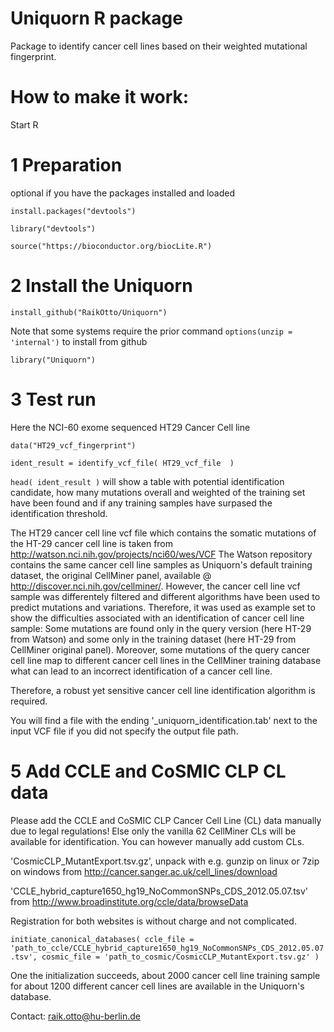# Uniquorn R package

Package to identify cancer cell lines based on their weighted mutational fingerprint.

# How to make it work: 

Start R

# 1 Preparation 

optional if you have the packages installed and loaded

`install.packages("devtools")`

`library("devtools")`

`source("https://bioconductor.org/biocLite.R")`

# 2 Install the Uniquorn

`install_github("RaikOtto/Uniquorn")`

Note that some systems require the prior command `options(unzip = 'internal')` to install from github 

`library("Uniquorn")`

# 3 Test run

Here the NCI-60 exome sequenced HT29 Cancer Cell line

`data("HT29_vcf_fingerprint")`

`ident_result = identify_vcf_file( HT29_vcf_file  )`

`head( ident_result )` will show a table with potential identification candidate, how many mutations overall and weighted of the training set have been found and if any training samples have surpased the identification threshold.

The HT29 cancer cell line vcf file which contains the somatic mutations of the HT-29 cancer cell line is taken from http://watson.nci.nih.gov/projects/nci60/wes/VCF
The Watson repository contains the same cancer cell line samples as Uniquorn's default training dataset, the original CellMiner panel, available @ http://discover.nci.nih.gov/cellminer/. 
However, the cancer cell line vcf sample was differentely filtered and different algorithms have been used to predict mutations and variations. Therefore, it was used as example set to show the difficulties associated with an identification of cancer cell line sample: Some mutations are found only in the query version (here HT-29 from Watson) and some only in the training dataset (here HT-29 from CellMiner original panel). Moreover, some mutations of the query cancer cell line map to different cancer cell lines in the CellMiner training database what can lead to an incorrect identification of a cancer cell line. 

Therefore, a robust yet sensitive cancer cell line identification algorithm is required.

You will find a file with the ending '_uniquorn_identification.tab' next to the input VCF file if you did not specify the output file path.

# 5 Add CCLE and CoSMIC CLP CL data

Please add the CCLE and CoSMIC CLP Cancer Cell Line (CL) data manually due to legal regulations! Else only the vanilla 62 CellMiner CLs will be available for identification. You can however manually add custom CLs.

'CosmicCLP_MutantExport.tsv.gz', unpack with e.g. gunzip on linux or 7zip on windows from http://cancer.sanger.ac.uk/cell_lines/download

'CCLE_hybrid_capture1650_hg19_NoCommonSNPs_CDS_2012.05.07.tsv' from http://www.broadinstitute.org/ccle/data/browseData

Registration for both websites is without charge and not complicated.

`initiate_canonical_databases( ccle_file = 'path_to_ccle/CCLE_hybrid_capture1650_hg19_NoCommonSNPs_CDS_2012.05.07.tsv', cosmic_file = 'path_to_cosmic/CosmicCLP_MutantExport.tsv.gz' )`

One the initialization succeeds, about 2000 cancer cell line training sample for about 1200 different cancer cell lines are available in the Uniquorn's database. 



Contact: raik.otto@hu-berlin.de


